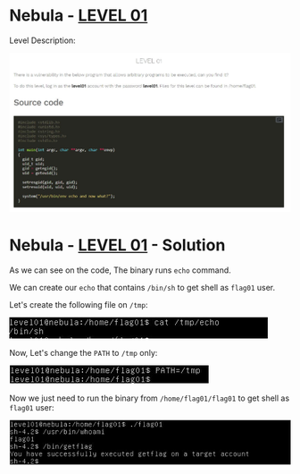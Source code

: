 # Nebula - [LEVEL 01](https://exploit.education/nebula/level-01/)

Level Description:

![level.JPG](images/level.JPG)

# Nebula - [LEVEL 01](https://exploit.education/nebula/level-01/) - Solution

As we can see on the code, The binary runs ```echo``` command.

We can create our ```echo``` that contains ```/bin/sh``` to get shell as ```flag01``` user.

Let's create the following file on ```/tmp```:

![echo.JPG](images/echo.JPG)

Now, Let's change the ```PATH``` to ```/tmp``` only:

![path.JPG](images/path.JPG)

Now we just need to run the binary from ```/home/flag01/flag01``` to get shell as ```flag01``` user:

![flag.JPG](images/flag.JPG)